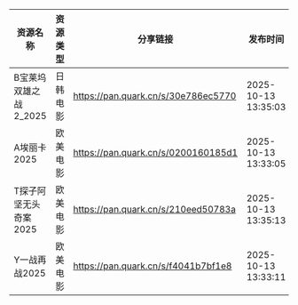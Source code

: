 | 资源名称           | 资源类型 | 分享链接                                | 发布时间                |
| -------------- | ---- | ----------------------------------- | ------------------- |
| B宝莱坞双雄之战2_2025 | 日韩电影 | https://pan.quark.cn/s/30e786ec5770 | 2025-10-13 13:35:03 |
| A埃丽卡2025       | 欧美电影 | https://pan.quark.cn/s/0200160185d1 | 2025-10-13 13:33:05 |
| T探子阿坚无头奇案2025  | 欧美电影 | https://pan.quark.cn/s/210eed50783a | 2025-10-13 13:35:13 |
| Y一战再战2025      | 欧美电影 | https://pan.quark.cn/s/f4041b7bf1e8 | 2025-10-13 13:33:11 |
